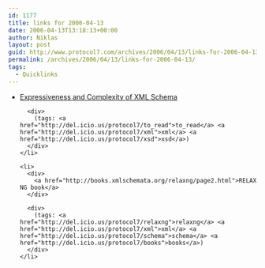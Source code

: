 ```yaml
---
id: 1177
title: links for 2006-04-13
date: 2006-04-13T13:18:13+00:00
author: Niklas
layout: post
guid: http://www.protocol7.com/archives/2006/04/13/links-for-2006-04-13/
permalink: /archives/2006/04/13/links-for-2006-04-13/
tags:
  - Quicklinks
---
```

<div class='microid-d685965788a38c4654ae2a562cbe4940c6735509'>
  <ul>
    <li>
      <div>
        <a href="http://alpha.uhasselt.be/~lucg5503/tods2006.pdf">Expressiveness and Complexity of XML Schema</a>
      </div>
      
      <div>
        (tags: <a href="http://del.icio.us/protocol7/to_read">to_read</a> <a href="http://del.icio.us/protocol7/xml">xml</a> <a href="http://del.icio.us/protocol7/xsd">xsd</a>)
      </div>
    </li>
    
    <li>
      <div>
        <a href="http://books.xmlschemata.org/relaxng/page2.html">RELAX NG book</a>
      </div>
      
      <div>
        (tags: <a href="http://del.icio.us/protocol7/relaxng">relaxng</a> <a href="http://del.icio.us/protocol7/xml">xml</a> <a href="http://del.icio.us/protocol7/schema">schema</a> <a href="http://del.icio.us/protocol7/books">books</a>)
      </div>
    </li>
  </ul>
</div>